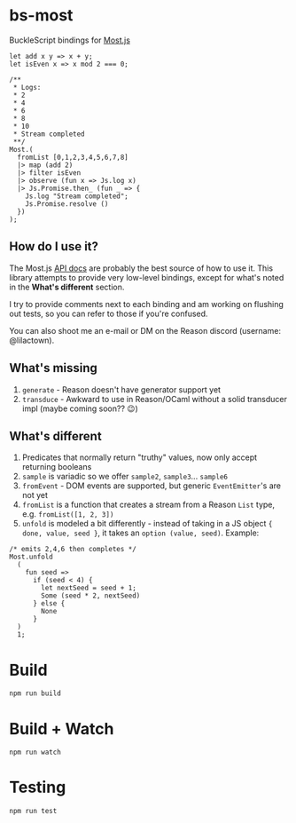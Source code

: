 # bs-most

BuckleScript bindings for [Most.js](https://github.com/cujojs/most)

```reason
let add x y => x + y;
let isEven x => x mod 2 === 0;

/**
 * Logs:
 * 2
 * 4
 * 6
 * 8
 * 10
 * Stream completed
 **/
Most.(
  fromList [0,1,2,3,4,5,6,7,8]
  |> map (add 2)
  |> filter isEven
  |> observe (fun x => Js.log x)
  |> Js.Promise.then_ (fun _ => {
    Js.log "Stream completed";
    Js.Promise.resolve ()
  })
);
```

## How do I use it?

The Most.js [API docs](https://github.com/cujojs/most/blob/master/docs/api.md) are probably the best source of how to use it. This library attempts to provide very low-level bindings, except for what's noted in the **What's different** section.

I try to provide comments next to each binding and am working on flushing out tests, so you can refer to those if you're confused.

You can also shoot me an e-mail or DM on the Reason discord (username: @lilactown). 

## What's missing

1. `generate` - Reason doesn't have generator support yet
2. `transduce` - Awkward to use in Reason/OCaml without a solid transducer impl (maybe coming soon?? 😉)

## What's different

1. Predicates that normally return "truthy" values, now only accept returning booleans
2. `sample` is variadic so we offer `sample2`, `sample3`... `sample6`
3. `fromEvent` - DOM events are supported, but generic `EventEmitter`'s are not yet
4. `fromList` is a function that creates a stream from a Reason `List` type, e.g. `fromList([1, 2, 3])`
4. `unfold` is modeled a bit differently - instead of taking in a JS object `{ done, value, seed }`, it takes an `option (value, seed)`.
Example:
```reason
/* emits 2,4,6 then completes */
Most.unfold
  (
    fun seed =>
      if (seed < 4) {
        let nextSeed = seed + 1;
        Some (seed * 2, nextSeed)
      } else {
        None
      }
  )
  1;
```

# Build
```
npm run build
```

# Build + Watch

```
npm run watch
```

# Testing

```
npm run test
```
